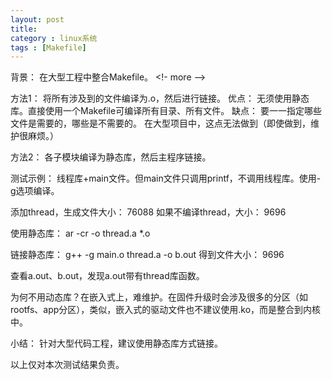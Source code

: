```yaml
---
layout: post
title: 
category : linux系统
tags : [Makefile]
---
```

背景：
在大型工程中整合Makefile。
<!- more -->

方法1：
将所有涉及到的文件编译为.o，然后进行链接。
优点：
无须使用静态库。直接使用一个Makefile可编译所有目录、所有文件。
缺点：
要一一指定哪些文件是需要的，哪些是不需要的。
在大型项目中，这点无法做到（即使做到，维护很麻烦。）

方法2：
各子模块编译为静态库，然后主程序链接。

测试示例：
线程库+main文件。但main文件只调用printf，不调用线程库。使用-g选项编译。

添加thread，生成文件大小：
76088
如果不编译thread，大小：
9696

使用静态库：
ar -cr -o thread.a *.o

链接静态库：
g++ -g main.o thread.a  -o b.out
得到文件大小：
9696

查看a.out、b.out，发现a.out带有thread库函数。


为何不用动态库？在嵌入式上，难维护。在固件升级时会涉及很多的分区（如rootfs、app分区），类似，嵌入式的驱动文件也不建议使用.ko，而是整合到内核中。

小结：
针对大型代码工程，建议使用静态库方式链接。

以上仅对本次测试结果负责。

